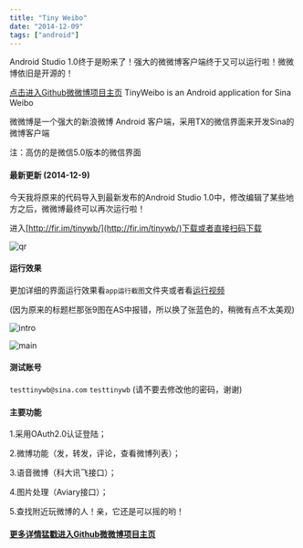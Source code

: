 ```yaml
---
title: "Tiny Weibo"
date: "2014-12-09"
tags: ["android"]
---
```

Android Studio 1.0终于是盼来了！强大的微微博客户端终于又可以运行啦！微微博依旧是开源的！<!--more-->

[点击进入Github微微博项目主页](https://github.com/hujiaweibujidao/TinyWeibo)
TinyWeibo is an Android application for Sina Weibo

微微博是一个强大的新浪微博 Android 客户端，采用TX的微信界面来开发Sina的微博客户端

注：高仿的是微信5.0版本的微信界面

#### 最新更新 (2014-12-9)

今天我将原来的代码导入到最新发布的Android Studio 1.0中，修改编辑了某些地方之后，微微博最终可以再次运行啦！

进入[http://fir.im/tinywb/](http://fir.im/tinywb/)下载或者直接扫码下载

![qr](/images/qr_tinywb.png)

#### 运行效果

更加详细的界面运行效果看`app运行截图`文件夹或者看[运行视频](/files/tinyweibo.mp4)

(因为原来的标题栏那张9图在AS中报错，所以换了张蓝色的，稍微有点不太美观)

![intro](/images/intro.jpg)

![main](/images/main.jpg)

#### 测试账号

`testtinywb@sina.com`   `testtinywb`  (请不要去修改他的密码，谢谢)

#### 主要功能

1.采用OAuth2.0认证登陆；

2.微博功能（发，转发，评论，查看微博列表）；

3.语音微博（科大讯飞接口）；

4.图片处理（Aviary接口）；

5.查找附近玩微博的人！亲，它还是可以摇的哟！

#### [更多详情猛戳进入Github微微博项目主页](https://github.com/hujiaweibujidao/TinyWeibo)
